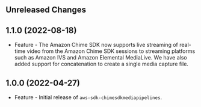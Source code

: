Unreleased Changes
------------------

1.1.0 (2022-08-18)
------------------

* Feature - The Amazon Chime SDK now supports live streaming of real-time video from the Amazon Chime SDK sessions to streaming platforms such as Amazon IVS and Amazon Elemental MediaLive. We have also added support for concatenation to create a single media capture file.

1.0.0 (2022-04-27)
------------------

* Feature - Initial release of `aws-sdk-chimesdkmediapipelines`.

